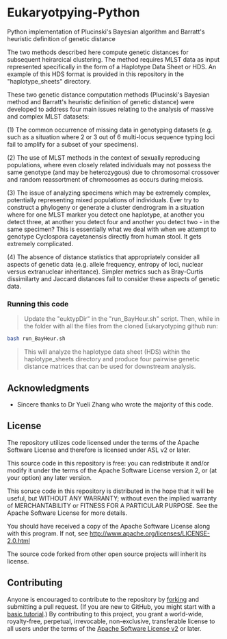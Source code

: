 # Eukaryotpying-Python
Python implementation of Plucinski's Bayesian algorithm and Barratt's heuristic definition of genetic distance

The two methods described here compute genetic distances for subsequent heirarcical clustering. The method requires MLST data as input represented specifically in the form of a Haplotype Data Sheet or HDS. An example of this HDS format is provided in this repository in the "haplotype_sheets" directory. 

These two genetic distance computation methods (Plucinski's Bayesian method and Barratt's heuristic definition of genetic distance) were developed to address four main issues relating to the analysis of massive and complex MLST datasets:

(1) The common occurrence of missing data in genotyping datasets (e.g. such as a situation where 2 or 3 out of 6 multi-locus sequence typing loci fail to amplify for a subset of your specimens).

(2) The use of MLST methods in the context of sexually reproducing populations, where even closely related individuals may not possess the same genotype (and may be heterozygous) due to chromosomal crossover and random reassortment of chromosomes as occurs during meiosis.

(3) The issue of analyzing specimens which may be extremely complex, potentially representing mixed populations of individuals. Ever try to construct a phylogeny or generate a cluster dendrogram in a situation where for one MLST marker you detect one haplotype, at another you detect three, at another you detect four and another you detect two - in the same specimen? This is essentially what we deal with when we attempt to genotype Cyclospora cayetanensis directly from human stool. It gets extremely complicated.

(4) The absence of distance statistics that appropriately consider all aspects of genetic data (e.g. allele frequency, entropy of loci, nuclear versus extranuclear inheritance). Simpler metrics such as Bray-Curtis dissimilarty and Jaccard distances fail to consider these aspects of genetic data.



### Running this code

>Update the "euktypDir" in the "run_BayHeur.sh" script. Then, while in the folder with all the files from the cloned Eukaryotyping github run:

```bash
bash run_BayHeur.sh
```
> This will analyze the haplotype data sheet (HDS) within the haplotype_sheets directory and produce four pairwise genetic distance matrices that can be used for downstream analysis.  



## Acknowledgments

* Sincere thanks to Dr Yueli Zhang who wrote the majority of this code.


## License
The repository utilizes code licensed under the terms of the Apache Software
License and therefore is licensed under ASL v2 or later.

This source code in this repository is free: you can redistribute it and/or modify it under
the terms of the Apache Software License version 2, or (at your option) any
later version.

This soruce code in this repository is distributed in the hope that it will be useful, but WITHOUT ANY
WARRANTY; without even the implied warranty of MERCHANTABILITY or FITNESS FOR A
PARTICULAR PURPOSE. See the Apache Software License for more details.

You should have received a copy of the Apache Software License along with this
program. If not, see http://www.apache.org/licenses/LICENSE-2.0.html

The source code forked from other open source projects will inherit its license.


## Contributing
Anyone is encouraged to contribute to the repository by [forking](https://help.github.com/articles/fork-a-repo)
and submitting a pull request. (If you are new to GitHub, you might start with a
[basic tutorial](https://help.github.com/articles/set-up-git).) By contributing
to this project, you grant a world-wide, royalty-free, perpetual, irrevocable,
non-exclusive, transferable license to all users under the terms of the
[Apache Software License v2](http://www.apache.org/licenses/LICENSE-2.0.html) or
later.
